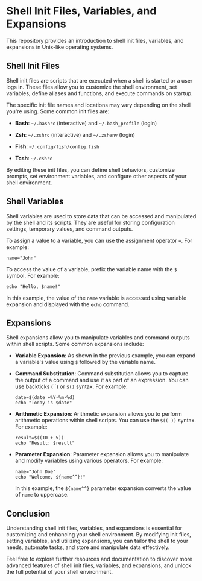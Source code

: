 # Shell Init Files, Variables, and Expansions

This repository provides an introduction to shell init files, variables, and expansions in Unix-like operating systems.

## Shell Init Files

Shell init files are scripts that are executed when a shell is started or a user logs in. These files allow you to customize the shell environment, set variables, define aliases and functions, and execute commands on startup.

The specific init file names and locations may vary depending on the shell you're using. Some common init files are:

- **Bash**: `~/.bashrc` (interactive) and `~/.bash_profile` (login)

- **Zsh**: `~/.zshrc` (interactive) and `~/.zshenv` (login)

- **Fish**: `~/.config/fish/config.fish`

- **Tcsh**: `~/.cshrc`

By editing these init files, you can define shell behaviors, customize prompts, set environment variables, and configure other aspects of your shell environment.

## Shell Variables

Shell variables are used to store data that can be accessed and manipulated by the shell and its scripts. They are useful for storing configuration settings, temporary values, and command outputs.

To assign a value to a variable, you can use the assignment operator `=`. For example:

```shell
name="John"
```

To access the value of a variable, prefix the variable name with the `$` symbol. For example:

```shell
echo "Hello, $name!"
```

In this example, the value of the `name` variable is accessed using variable expansion and displayed with the `echo` command.

## Expansions

Shell expansions allow you to manipulate variables and command outputs within shell scripts. Some common expansions include:

- **Variable Expansion**: As shown in the previous example, you can expand a variable's value using `$` followed by the variable name.

- **Command Substitution**: Command substitution allows you to capture the output of a command and use it as part of an expression. You can use backticks (\`\`) or `$()` syntax. For example:

    ```shell
    date=$(date +%Y-%m-%d)
    echo "Today is $date"
    ```

- **Arithmetic Expansion**: Arithmetic expansion allows you to perform arithmetic operations within shell scripts. You can use the `$(( ))` syntax. For example:

    ```shell
    result=$((10 + 5))
    echo "Result: $result"
    ```

- **Parameter Expansion**: Parameter expansion allows you to manipulate and modify variables using various operators. For example:

    ```shell
    name="John Doe"
    echo "Welcome, ${name^^}!"
    ```

    In this example, the `${name^^}` parameter expansion converts the value of `name` to uppercase.

## Conclusion

Understanding shell init files, variables, and expansions is essential for customizing and enhancing your shell environment. By modifying init files, setting variables, and utilizing expansions, you can tailor the shell to your needs, automate tasks, and store and manipulate data effectively.

Feel free to explore further resources and documentation to discover more advanced features of shell init files, variables, and expansions, and unlock the full potential of your shell environment.

